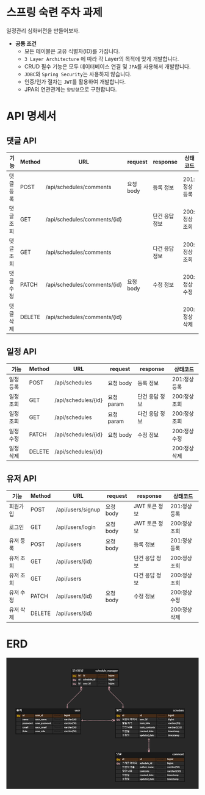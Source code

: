 # 스프링 숙련 주차 과제

일정관리 심화버전을 만들어보자.

* **공통 조건**
    - 모든 테이블은 고유 식별자(ID)를 가집니다.
    - `3 Layer Architecture` 에 따라 각 Layer의 목적에 맞게 개발합니다.
    - CRUD 필수 기능은 모두 데이터베이스 연결 및  `JPA`를 사용해서 개발합니다.
    - `JDBC`와 `Spring Security`는 사용하지 않습니다.
    - 인증/인가 절차는 `JWT`를 활용하여 개발합니다.
    - JPA의 연관관계는 `양방향`으로 구현합니다.

# API 명세서

## 댓글 API

| 기능    | Method | URL                          | request | response | 상태코드     |
|-------|--------|------------------------------|---------|----------|----------|
| 댓글 등록 | POST   | /api/schedules/comments      | 요청 body | 등록 정보    | 201:정상등록 |
| 댓글 조회 | GET    | /api/schedules/comments/{id} |         | 단건 응답 정보 | 200:정상조회 |
| 댓글 조회 | GET    | /api/schedules/comments      |         | 다건 응답 정보 | 200:정상조회 |
| 댓글 수정 | PATCH  | /api/schedules/comments/{id} | 요청 body | 수정 정보    | 200:정상수정 |
| 댓글 삭제 | DELETE | /api/schedules/comments/{id} |         |          | 200:정상삭제 |

## 일정 API

| 기능    | Method | URL                 | request  | response | 상태코드     |
|-------|--------|---------------------|----------|----------|----------|
| 일정 등록 | POST   | /api/schedules      | 요청 body  | 등록 정보    | 201:정상등록 |
| 일정 조회 | GET    | /api/schedules/{id} | 요청 param | 단건 응답 정보 | 200:정상조회 |
| 일정 조회 | GET    | /api/schedules      | 요청 param | 다건 응답 정보 | 200:정상조회 |
| 일정 수정 | PATCH  | /api/schedules/{id} | 요청 body  | 수정 정보    | 200:정상수정 |
| 일정 삭제 | DELETE | /api/schedules/{id} |          |          | 200:정상삭제 |

## 유저 API

| 기능    | Method | URL               | request | response  | 상태코드     |
|-------|--------|-------------------|---------|-----------|----------|
| 회원가입  | POST   | /api/users/signup | 요청 body | JWT 토큰 정보 | 201:정상등록 |
| 로그인   | GET    | /api/users/login  | 요청 body | JWT 토큰 정보 | 200:정상조회 |
| 유저 등록 | POST   | /api/users        | 요청 body | 등록 정보     | 201:정상등록 |
| 유저 조회 | GET    | /api/users/{id}   |         | 단건 응답 정보  | 200:정상조회 |
| 유저 조회 | GET    | /api/users        |         | 다건 응답 정보  | 200:정상조회 |
| 유저 수정 | PATCH  | /api/users/{id}   | 요청 body | 수정 정보     | 200:정상수정 |
| 유저 삭제 | DELETE | /api/users/{id}   |         |           | 200:정상삭제 |

# ERD

![](./images/erd.png)